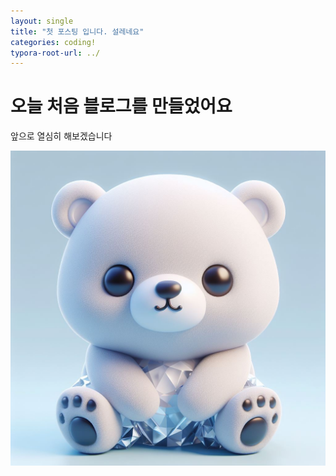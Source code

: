 ```yaml
---
layout: single
title: "첫 포스팅 입니다. 설레네요"
categories: coding!
typora-root-url: ../
---
```


# 오늘 처음 블로그를 만들었어요

앞으로 열심히 해보겠습니다

![icebear-image](/images/2024-06-11-first/icebear-image.jpg)

